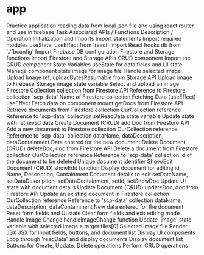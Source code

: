 # app
Practice application reading data from local json file and using react router and use in firebase
Task 	Associated APIs / Functions 	Description / Operation 
Initialization and Imports 	Import statements 	Import required modules 
 	useState, useEffect from 'react' 	Import React hooks 
 	db from './fbconfig' 	Import Firebase DB configuration 
 	Firestore and Storage functions 	Import Firestore and Storage APIs 
 	CRUD component 	Import the CRUD component 
State Variables 	useState for data fields and UI state 	Manage component state 
 	image for image file 	Handle selected image 
Upload Image 	ref, uploadBytesResumable from Storage API 	Upload image to Firebase Storage 
 	image state variable 	Select and upload an image 
Firestore Collection 	collection from Firestore API 	Reference to Firestore collection 
 	'scp-data' 	Name of Firestore collection 
Fetching Data (useEffect) 	useEffect 	Fetch data on component mount 
 	getDocs from Firestore API 	Retrieve documents from Firestore collection 
 	OurCollection reference 	Reference to 'scp-data' collection 
 	setReadData state variable 	Update state with retrieved data 
Create Document (CRUD) 	add Doc from Firestore API 	Add a new document to Firestore collection 
 	OurCollection reference 	Reference to 'scp-data' collection 
 	dataName, dataDescription, dataContainment 	Data entered for the new document 
Delete Document (CRUD) 	deleteDoc, doc from Firestore API 	Delete a document from Firestore collection 
 	OurCollection reference 	Reference to 'scp-data' collection 
 	id of the document to be deleted 	Unique document identifier 
Show/Edit Document (CRUD) 	showEdit function 	Display document for editing 
 	id, Name, Description, Containment 	Document details to edit 
 	setDataName, setDataDescription, setDataContainment, setId, setShowDoc 	Update UI state with document details 
Update Document (CRUD) 	updateDoc, doc from Firestore API 	Update an existing document in Firestore collection 
 	OurCollection reference 	Reference to 'scp-data' collection 
 	dataName, dataDescription, dataContainment 	New data entered for the document 
 	Reset form fields and UI state 	Clear form fields and exit editing mode 
Handle Image Change 	handleImageChange function 	Update 'image' state variable with selected image 
 	e.target.files[0] 	Selected image file 
Render JSX 	JSX for input fields, buttons, and document list 	Display UI components 
 	Loop through 'readData' and display documents 	Display document list 
 	Buttons for Create, Update, Delete operations 	Perform CRUD operations 
